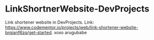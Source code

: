 # LinkShortnerWebsite-DevProjects
Link shortener website in DevProjects. Link: https://www.codementor.io/projects/web/link-shortener-website-brqjanf6zq/get-started. xoxo arugubabe
